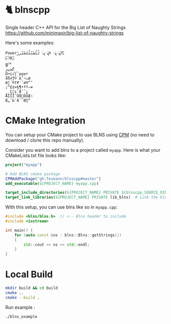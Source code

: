 # 🐈 blnscpp
Single header C++ API for the Big List of Naughty Strings https://github.com/minimaxir/big-list-of-naughty-strings

Here's some examples:
```
Powerلُلُصّبُلُلصّبُررً ॣ ॣh ॣ ॣ冗
🏳0🌈️
జ్ఞ‌ా
گچپژ
Ω≈ç√∫˜µ≤≥÷
åß∂ƒ©˙∆˚¬…æ
œ∑´®†¥¨ˆøπ“‘
¡™£¢∞§¶•ªº–≠
¸˛Ç◊ı˜Â¯˘¿
ÅÍÎÏ˝ÓÔÒÚÆ☃
Œ„´‰ˇÁ¨ˆØ∏”
```

# CMake Integration

You can setup your CMake project to use BLNS using [CPM](https://github.com/cpm-cmake/CPM.cmake)
(no need to download / clone this repo manually).

Consider you want to add blns to a project called `myapp`. Here is what
your CMakeLists.txt file looks like:

```cmake
project("myapp")

# Add BLNS cmake package
CPMAddPackage("gh:Teskann/blnscpp#master")
add_executable(${PROJECT_NAME} myapp.cpp)

target_include_directories(${PROJECT_NAME} PRIVATE ${blnscpp_SOURCE_DIR}/include)  # Add include path
target_link_libraries(${PROJECT_NAME} PRIVATE lib_blns)  # Link the blns library
```

With this setup, you can use blns like so in `myapp.cpp`:

```c++
#include <blns/blns.h>  // <-- Blns header to include
#include <iostream>

int main() {
    for (auto const &ns : blns::Blns::getStrings())
    {
        std::cout << ns << std::endl;
    }
}
```

# Local Build

```bash
mkdir build && cd build
cmake ..
cmake --build .
```

Run example :

```bash
./blns_example
```